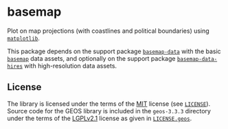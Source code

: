 # basemap

Plot on map projections (with coastlines and political boundaries) using
[`matplotlib`].

This package depends on the support package [`basemap-data`] with the
basic [`basemap`] data assets, and optionally on the support package
[`basemap-data-hires`] with high-resolution data assets.

## License

The library is licensed under the terms of the [MIT] license (see
[`LICENSE`]). Source code for the GEOS library is included in the
`geos-3.3.3` directory under the terms of the [LGPLv2.1] license as
given in [`LICENSE.geos`].


[`matplotlib`]:
https://matplotlib.org/
[`basemap`]:
https://matplotlib.org/basemap/
[`basemap-data`]:
https://pypi.org/project/basemap-data
[`basemap-data-hires`]:
https://pypi.org/project/basemap-data-hires

[LGPLv2.1]:
https://spdx.org/licenses/LGPL-2.1-only.html
[MIT]:
https://spdx.org/licenses/MIT.html

[`LICENSE`]:
https://github.com/molinav/basemap/blob/develop/packages/basemap/LICENSE
[`LICENSE.geos`]:
https://github.com/molinav/basemap/blob/develop/packages/basemap/LICENSE.geos
